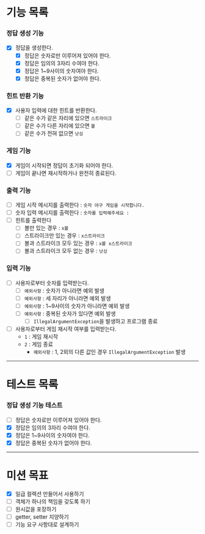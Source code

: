 # 기능 목록 #

### 정답 생성 기능 ###

- [X] 정답을 생성한다.
    - [X] 정답은 숫자로만 이루어져 있어야 한다.
    - [X] 정답은 임의의 3자리 수여야 한다.
    - [X] 정답은 1~9사이의 숫자여야 한다.
    - [X] 정답은 중복된 숫자가 없어야 한다.

### 힌트 반환 기능 ###

- [X] 사용자 입력에 대한 힌트를 반환한다.
    - [ ] 같은 수가 같은 자리에 있으면 `스트라이크`
    - [ ] 같은 수가 다른 자리에 있으면 `볼`
    - [ ] 같은 수가 전혀 없으면 `낫싱`

### 게임 기능 ###

- [X] 게임이 시작되면 정답이 초기화 되어야 한다.
- [ ] 게임이 끝나면 재시작하거나 완전히 종료된다.

### 출력 기능 ###

- [ ] 게임 시작 메시지를 출력한다 : `숫자 야구 게임을 시작합니다.`
- [ ] 숫자 입력 메시지를 출력한다 : `숫자를 입력해주세요 : `
- [ ] 힌트를 출력한다
    - [ ] 볼만 있는 경우 : `x볼`
    - [ ] 스트라이크만 있는 경우 : `x스트라이크`
    - [ ] 볼과 스트라이크 모두 있는 경우 : `x볼 x스트라이크`
    - [ ] 볼과 스트라이크 모두 없는 경우 : `낫싱`

### 입력 기능 ###

- [ ] 사용자로부터 숫자를 입력받는다.
    - [ ] `예외사항` : 숫자가 아니라면 예외 발생
    - [ ] `예외사항` : 세 자리가 아니라면 예외 발생
    - [ ] `예외사항` : 1~9사이의 숫자가 아니라면 예외 발생
    - [ ] `예외사항` : 중복된 숫자가 있다면 예외 발생
        - [ ] `IllegalArgumentException`을 발생하고 프로그램 종료
- [ ] 사용자로부터 게임 재시작 여부를 입력받는다.
    - `1` : 게임 재시작
    - `2` : 게임 종료
        - `예외사항` : 1, 2외의 다른 값인 경우 `IllegalArgumentException` 발생

--- 

# 테스트 목록 #

### 정답 생성 기능 테스트 ###

- [ ] 정답은 숫자로만 이루어져 있어야 한다.
- [X] 정답은 임의의 3자리 수여야 한다.
- [X] 정답은 1~9사이의 숫자여야 한다.
- [X] 정답은 중복된 숫자가 없어야 한다.

---

# 미션 목표 #

- [X] 일급 컬렉션 만들어서 사용하기
- [ ] 객체가 하나의 책임을 갖도록 하기
- [ ] 원시값을 포장하기
- [ ] getter, setter 지양하기
- [ ] 기능 요구 사항대로 설계하기